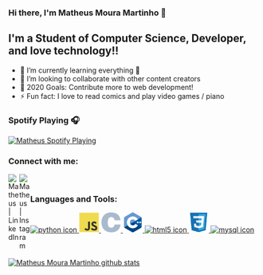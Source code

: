### Hi there, I'm Matheus Moura Martinho 👋

## I'm a Student of Computer Science, Developer, and love technology!!

- 🌱 I’m currently learning everything 🤣
- 👯 I’m looking to collaborate with other content creators
- 🥅 2020 Goals: Contribute more to web development! 
- ⚡ Fun fact: I love to read comics and play video games / piano

### Spotify Playing 🎧

[<img src="https://now-playing-codestackr.vercel.app/api/spotify-playing" alt="Matheus Spotify Playing" width="350" />](https://open.spotify.com/user/matheusmouramartinho)

### Connect with me:

[<img align="left" alt="Matheus | LinkedIn" width="22px" src="https://cdn.jsdelivr.net/npm/simple-icons@v3/icons/linkedin.svg" />][linkedin]
[<img align="left" alt="Matheus | Instagram" width="22px" src="https://cdn.jsdelivr.net/npm/simple-icons@v3/icons/instagram.svg" />][instagram]

<br />

### Languages and Tools:

<p align="left">
    <a href="https://www.python.org" target="_blank"> <img src="https://www.vectorlogo.zone/logos/python/python-icon.svg" alt="python icon" width="40" height="40" /> </a>
    <a href="https://js.org" target="_blank"> <img src="https://raw.githubusercontent.com/devicons/devicon/master/icons/javascript/javascript-original.svg" alt="javascript icon" width="40" height="40" /> </a>
    <a href="https://www.cprogramming.com" target="_blank"> <img src="https://raw.githubusercontent.com/devicons/devicon/master/icons/c/c-original.svg" alt="c icon" width="40" height="40" /> </a>
    <a href="http://www.cplusplus.org" target="_blank"> <img src="https://raw.githubusercontent.com/devicons/devicon/master/icons/cplusplus/cplusplus-original.svg" alt="c plus plus icon" width="40" height="40" /> </a>
    <a href="https://www.w3.org/html/" target="_blank"> <img src="https://www.vectorlogo.zone/logos/w3_html5/w3_html5-icon.svg" alt="html5 icon" width="40" height="40" /> </a>
    <a href="https://www.w3.org/Style/CSS/Overview.en.html/" target="_blank"> <img src="https://raw.githubusercontent.com/devicons/devicon/master/icons/css3/css3-original.svg" alt="css3 icon" width="40" height="40" /> </a>
    <a href="https://www.mysql.com" target="_blank"> <img src="https://www.vectorlogo.zone/logos/mysql/mysql-icon.svg" alt="mysql icon" width="40" height="40" /> </a>
</p>

<br />
<br />

[instagram]: https://www.instagram.com/matmoura/
[linkedin]: https://www.linkedin.com/in/matheus-moura-martinho-8630091b3/

<a href="https://github.com/anuraghazra/github-readme-stats">
  <img align="center" src="https://github-readme-stats.anuraghazra1.vercel.app/api?username=MatheusMartinho&show_icons=true&include_all_commits=true&theme=material-palenight" alt="Matheus Moura Martinho github stats" />
</a>
